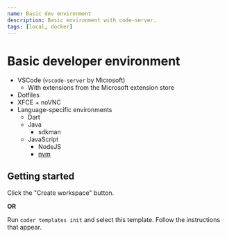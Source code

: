 ```yaml
---
name: Basic dev environment
description: Basic environment with code-server.
tags: [local, docker]
---
```


# Basic developer environment

* VSCode (``vscode-server`` by Microsoft)
  * With extensions from the Microsoft extension store
* Dotfiles
* XFCE + noVNC
* Language-specific environments
  * Dart
  * Java
    * sdkman
  * JavaScript
    * NodeJS
    * [nvm](https://github.com/nvm-sh/nvm/blob/master/README.md)

## Getting started

Click the "Create workspace" button.

**OR**

Run `coder templates init` and select this template. Follow the instructions that appear.
